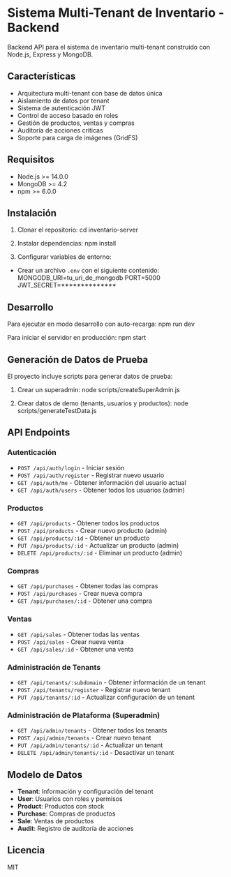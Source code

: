 # Sistema Multi-Tenant de Inventario - Backend

Backend API para el sistema de inventario multi-tenant construido con Node.js, Express y MongoDB.

## Características

- Arquitectura multi-tenant con base de datos única
- Aislamiento de datos por tenant
- Sistema de autenticación JWT
- Control de acceso basado en roles
- Gestión de productos, ventas y compras
- Auditoría de acciones críticas
- Soporte para carga de imágenes (GridFS)

## Requisitos

- Node.js >= 14.0.0
- MongoDB >= 4.2
- npm >= 6.0.0

## Instalación

1. Clonar el repositorio:
cd inventario-server

2. Instalar dependencias:
npm install

3. Configurar variables de entorno:
- Crear un archivo `.env` con el siguiente contenido:
MONGODB_URI=tu_uri_de_mongodb
PORT=5000
JWT_SECRET=**************

## Desarrollo

Para ejecutar en modo desarrollo con auto-recarga:
npm run dev

Para iniciar el servidor en producción:
npm start

## Generación de Datos de Prueba

El proyecto incluye scripts para generar datos de prueba:

1. Crear un superadmin:
node scripts/createSuperAdmin.js

2. Crear datos de demo (tenants, usuarios y productos):
node scripts/generateTestData.js

## API Endpoints

### Autenticación
- `POST /api/auth/login` - Iniciar sesión
- `POST /api/auth/register` - Registrar nuevo usuario
- `GET /api/auth/me` - Obtener información del usuario actual
- `GET /api/auth/users` - Obtener todos los usuarios (admin)

### Productos
- `GET /api/products` - Obtener todos los productos
- `POST /api/products` - Crear nuevo producto (admin)
- `GET /api/products/:id` - Obtener un producto
- `PUT /api/products/:id` - Actualizar un producto (admin)
- `DELETE /api/products/:id` - Eliminar un producto (admin)

### Compras
- `GET /api/purchases` - Obtener todas las compras
- `POST /api/purchases` - Crear nueva compra
- `GET /api/purchases/:id` - Obtener una compra

### Ventas
- `GET /api/sales` - Obtener todas las ventas
- `POST /api/sales` - Crear nueva venta
- `GET /api/sales/:id` - Obtener una venta

### Administración de Tenants
- `GET /api/tenants/:subdomain` - Obtener información de un tenant
- `POST /api/tenants/register` - Registrar nuevo tenant
- `PUT /api/tenants/:id` - Actualizar configuración de un tenant

### Administración de Plataforma (Superadmin)
- `GET /api/admin/tenants` - Obtener todos los tenants
- `POST /api/admin/tenants` - Crear nuevo tenant
- `PUT /api/admin/tenants/:id` - Actualizar un tenant
- `DELETE /api/admin/tenants/:id` - Desactivar un tenant

## Modelo de Datos

- **Tenant**: Información y configuración del tenant
- **User**: Usuarios con roles y permisos
- **Product**: Productos con stock
- **Purchase**: Compras de productos
- **Sale**: Ventas de productos
- **Audit**: Registro de auditoría de acciones

## Licencia

MIT